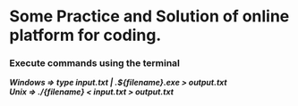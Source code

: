 # Some Practice and Solution of online platform for coding.
### Execute commands using the terminal
***Windows => type input.txt | .\${filename}.exe > output.txt***  
***Unix => ./{filename} < input.txt > output.txt***
